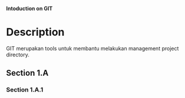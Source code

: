 **Intoduction on GIT** 

# Description
GIT merupakan tools untuk membantu melakukan management project directory.
## Section 1.A
### Section 1.A.1